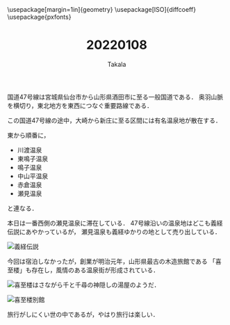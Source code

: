 ﻿---
title: 20220108
yesterday: 20220107
tomorrow: 20220109
days: 743
author: Takala
header-includes:
  - \usepackage[margin=1in]{geometry}
  - \usepackage[ISO]{diffcoeff}
  - \usepackage{pxfonts}
---


国道47号線は宮城県仙台市から山形県酒田市に至る一般国道である．
奥羽山脈を横切り，東北地方を東西につなぐ重要路線である．


この国道47号線の途中，大崎から新庄に至る区間には有名温泉地が散在する．


東から順番に，

* 川渡温泉
* 東鳴子温泉
* 鳴子温泉
* 中山平温泉
* 赤倉温泉
* 瀬見温泉

と連なる．


本日は一番西側の瀬見温泉に滞在している．
47号線沿いの温泉地はどこも義経伝説にあやかっているが，
瀬見温泉も義経ゆかりの地として売り出している．


![義経伝説](https://i.imgur.com/rFPHMnI.jpg)

今回は宿泊しなかったが，創業が明治元年，山形県最古の木造旅館である
「喜至楼」も存在し，風情のある温泉街が形成されている．


![喜至楼はさながら千と千尋の神隠しの湯屋のようだ．](https://i.imgur.com/lVUYcSp.jpg)


![喜至楼別館](https://i.imgur.com/x4blOIE.jpg)



旅行がしにくい世の中であるが，やはり旅行は楽しい．


